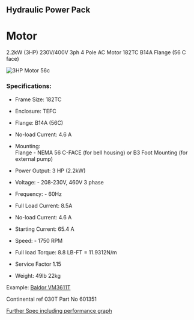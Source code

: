 ## Hydraulic Power Pack

# Motor
2.2kW (3HP) 230V/400V 3ph 4 Pole AC Motor 182TC B14A Flange (56 C face)

![3HP Motor 56c](https://github.com/plastic-hub/products/blob/master/projects/hydraulic-power-pack/documents/motor/3hp-motor-56c.jpg)

### Specifications:

- Frame Size: 182TC

- Enclosure: TEFC

- Flange: B14A (56C)

- No-load Current: 4.6 A

- Mounting:  
  Flange - NEMA 56 C-FACE (for bell housing)
  or B3 Foot Mounting (for external pump)  

- Power Output: 3 HP (2.2kW)

- Voltage:  - 208-230V, 460V 3 phase

- Frequency: - 60Hz

- Full Load Current: 8.5A

- No-load Current: 4.6 A

- Starting Current: 65.4 A

- Speed: - 1750 RPM

- Full load Torque: 8.8 LB-FT = 11.9312N/m

- Service Factor 1.15

- Weight: 49lb 22kg

Example: [Baldor VM3611T](https://www.baldor.com/catalog/VM3611T)


Continental ref 030T Part No 601351

[Further Spec including performance graph](https://www.baldorvip.com/servlet/productInfoPacket?nameplate=X&layoutdiagram=X&electrical=X&connectiondiagram=X&language=E&matnr=VEM3561&vkorg=bec)
